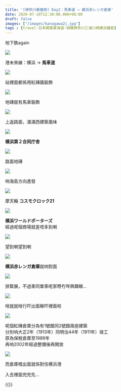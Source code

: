```yaml
---
title: '[神奈川衝撞旅] Day2：馬車道 → 横浜赤レンガ倉庫'
date: 2020-07-10T12:30:00.000+08:00
draft: false
images: ["/images/kanagawa2j.jpg"]
tags : [travel-日本関東東海道-相模神奈川三浦川崎横浜鎌倉]
---
```


地下鉄again

![](/images/kanagawa2j1.jpg)

港未來線：横浜 → **馬車道**

![](/images/kanagawa2j2.jpg)

站裡面都係用紅磚牆裝飾

![](/images/kanagawa2j3.jpg)

地磚就有馬車裝飾

![](/images/kanagawa2j4.jpg)

上返路面，滿滿西建築風味

![](/images/kanagawa2j5.jpg)

**横浜第２合同庁舎**    

![](/images/kanagawa2j6.jpg)

路面地磚

![](/images/kanagawa2j7.jpg)

响海島方向進發

![](/images/kanagawa2j8.jpg)

摩天輪 **コスモクロック21**

![](/images/kanagawa2j9.jpg)

**横浜ワールドポーターズ**  
經過呢個商場就差唔多到喇

![](/images/kanagawa2j10.jpg)

望到喇望到喇

![](/images/kanagawa2j11.jpg)

**横浜赤レンガ倉庫**就响對面

![](/images/kanagawa2j12.jpg)

排緊展，不過車同單車呢家嘢冇咩興趣睇...

![](/images/kanagawa2j13.jpg)

咁就就咁行吓出面睇吓裡面啦

![](/images/kanagawa2j.jpg)

呢個紅磚倉庫分為有1號館同2號館兩座建築  
分別响大正2年（1913年）同明治44年（1911年）竣工  
原為保稅倉庫至1989年  
再响2002年經過整備後再開放

![](/images/kanagawa2j14.jpg)

而倉庫嘅出面就係對住横浜港



入去裡面兜兜先...


{{<kanagawa>}}
